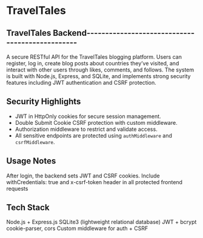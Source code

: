 # TravelTales

## TravelTales Backend------------------------------------------------
A secure RESTful API for the TravelTales blogging platform. Users can register, log in, create blog posts about countries they’ve visited, and interact with other users through likes, comments, and follows. The system is built with Node.js, Express, and SQLite, and implements strong security features including JWT authentication and CSRF protection.

## Security Highlights
- JWT in HttpOnly cookies for secure session management.
- Double Submit Cookie CSRF protection with custom middleware.
- Authorization middleware to restrict and validate access.
- All sensitive endpoints are protected using `authMiddleware` and `csrfMiddleware`.

## Usage Notes
After login, the backend sets JWT and CSRF cookies.
Include withCredentials: true and x-csrf-token header in all protected frontend requests

## Tech Stack
Node.js + Express.js
SQLite3 (lightweight relational database)
JWT + bcrypt
cookie-parser, cors
Custom middleware for auth + CSRF
